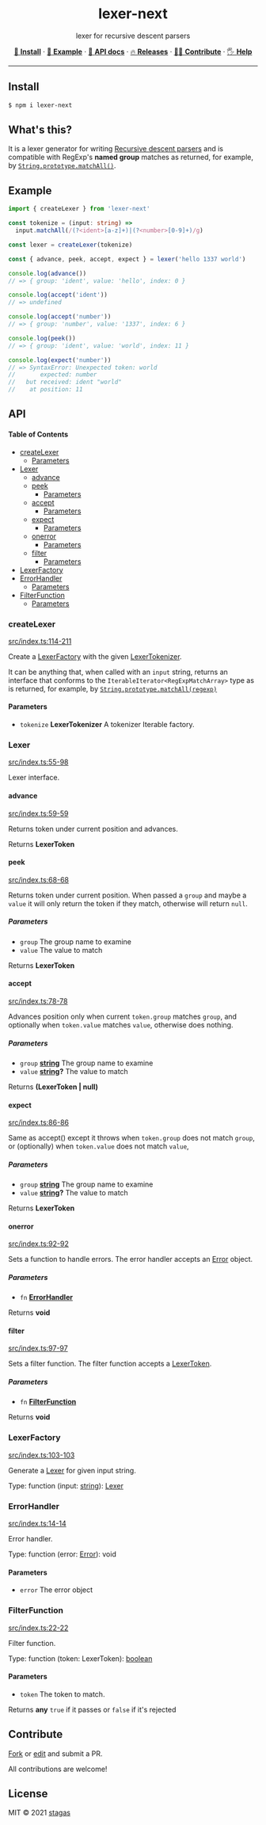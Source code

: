 <h1 align="center">lexer-next</h1>

<p align="center">
lexer for recursive descent parsers
</p>

<p align="center">
   <a href="#install">        🔧 <strong>Install</strong></a>
 · <a href="#example">        🧩 <strong>Example</strong></a>
 · <a href="#api">            📜 <strong>API docs</strong></a>
 · <a href="https://github.com/stagas/lexer-next/releases"> 🔥 <strong>Releases</strong></a>
 · <a href="#contribute">     💪🏼 <strong>Contribute</strong></a>
 · <a href="https://github.com/stagas/lexer-next/issues">   🖐️ <strong>Help</strong></a>
</p>

***

## Install

```sh
$ npm i lexer-next
```

## What's this?

It is a lexer generator for writing [Recursive descent parsers](https://en.wikipedia.org/wiki/Recursive_descent_parser) and is compatible with RegExp's **named group** matches as returned, for example, by [`String.prototype.matchAll()`](https://developer.mozilla.org/en-US/docs/Web/JavaScript/Reference/Global_Objects/String/matchAll).

## Example

```ts
import { createLexer } from 'lexer-next'

const tokenize = (input: string) =>
  input.matchAll(/(?<ident>[a-z]+)|(?<number>[0-9]+)/g)

const lexer = createLexer(tokenize)

const { advance, peek, accept, expect } = lexer('hello 1337 world')

console.log(advance())
// => { group: 'ident', value: 'hello', index: 0 }

console.log(accept('ident'))
// => undefined

console.log(accept('number'))
// => { group: 'number', value: '1337', index: 6 }

console.log(peek())
// => { group: 'ident', value: 'world', index: 11 }

console.log(expect('number'))
// => SyntaxError: Unexpected token: world
//       expected: number
//   but received: ident "world"
//    at position: 11
```

## API

<!-- Generated by documentation.js. Update this documentation by updating the source code. -->

#### Table of Contents

*   [createLexer](#createlexer)
    *   [Parameters](#parameters)
*   [Lexer](#lexer)
    *   [advance](#advance)
    *   [peek](#peek)
        *   [Parameters](#parameters-1)
    *   [accept](#accept)
        *   [Parameters](#parameters-2)
    *   [expect](#expect)
        *   [Parameters](#parameters-3)
    *   [onerror](#onerror)
        *   [Parameters](#parameters-4)
    *   [filter](#filter)
        *   [Parameters](#parameters-5)
*   [LexerFactory](#lexerfactory)
*   [ErrorHandler](#errorhandler)
    *   [Parameters](#parameters-6)
*   [FilterFunction](#filterfunction)
    *   [Parameters](#parameters-7)

### createLexer

[src/index.ts:114-211](https://github.com/stagas/lexer-next/blob/b27d28a9a520fab5d935455885dc2e1cbd153a6d/src/index.ts#L114-L211 "Source code on GitHub")

Create a [LexerFactory](#lexerfactory) with the given [LexerTokenizer](LexerTokenizer).

It can be anything that, when called with an `input` string, returns an interface that conforms to
the `IterableIterator<RegExpMatchArray>` type as is returned, for example,
by [`String.prototype.matchAll(regexp)`](https://developer.mozilla.org/en-US/docs/Web/JavaScript/Reference/Global_Objects/String/matchAll)

#### Parameters

*   `tokenize` **LexerTokenizer** A tokenizer Iterable factory.

### Lexer

[src/index.ts:55-98](https://github.com/stagas/lexer-next/blob/b27d28a9a520fab5d935455885dc2e1cbd153a6d/src/index.ts#L55-L98 "Source code on GitHub")

Lexer interface.

#### advance

[src/index.ts:59-59](https://github.com/stagas/lexer-next/blob/b27d28a9a520fab5d935455885dc2e1cbd153a6d/src/index.ts#L59-L59 "Source code on GitHub")

Returns token under current position and advances.

Returns **LexerToken**&#x20;

#### peek

[src/index.ts:68-68](https://github.com/stagas/lexer-next/blob/b27d28a9a520fab5d935455885dc2e1cbd153a6d/src/index.ts#L68-L68 "Source code on GitHub")

Returns token under current position.
When passed a `group` and maybe a `value` it will only return
the token if they match, otherwise will return `null`.

##### Parameters

*   `group`  The group name to examine
*   `value`  The value to match

Returns **LexerToken**&#x20;

#### accept

[src/index.ts:78-78](https://github.com/stagas/lexer-next/blob/b27d28a9a520fab5d935455885dc2e1cbd153a6d/src/index.ts#L78-L78 "Source code on GitHub")

Advances position only when current `token.group` matches `group`,
and optionally when `token.value` matches `value`,
otherwise does nothing.

##### Parameters

*   `group` **[string](https://developer.mozilla.org/docs/Web/JavaScript/Reference/Global_Objects/String)** The group name to examine
*   `value` **[string](https://developer.mozilla.org/docs/Web/JavaScript/Reference/Global_Objects/String)?** The value to match

Returns **(LexerToken | null)**&#x20;

#### expect

[src/index.ts:86-86](https://github.com/stagas/lexer-next/blob/b27d28a9a520fab5d935455885dc2e1cbd153a6d/src/index.ts#L86-L86 "Source code on GitHub")

Same as accept() except it throws when `token.group` does not match `group`,
or (optionally) when `token.value` does not match `value`,

##### Parameters

*   `group` **[string](https://developer.mozilla.org/docs/Web/JavaScript/Reference/Global_Objects/String)** The group name to examine
*   `value` **[string](https://developer.mozilla.org/docs/Web/JavaScript/Reference/Global_Objects/String)?** The value to match

Returns **LexerToken**&#x20;

#### onerror

[src/index.ts:92-92](https://github.com/stagas/lexer-next/blob/b27d28a9a520fab5d935455885dc2e1cbd153a6d/src/index.ts#L92-L92 "Source code on GitHub")

Sets a function to handle errors. The error handler accepts
an [Error](https://developer.mozilla.org/docs/Web/JavaScript/Reference/Global_Objects/Error) object.

##### Parameters

*   `fn` **[ErrorHandler](#errorhandler)**&#x20;

Returns **void**&#x20;

#### filter

[src/index.ts:97-97](https://github.com/stagas/lexer-next/blob/b27d28a9a520fab5d935455885dc2e1cbd153a6d/src/index.ts#L97-L97 "Source code on GitHub")

Sets a filter function. The filter function accepts a [LexerToken](LexerToken).

##### Parameters

*   `fn` **[FilterFunction](#filterfunction)**&#x20;

Returns **void**&#x20;

### LexerFactory

[src/index.ts:103-103](https://github.com/stagas/lexer-next/blob/b27d28a9a520fab5d935455885dc2e1cbd153a6d/src/index.ts#L100-L102 "Source code on GitHub")

Generate a [Lexer](#lexer) for given input string.

Type: function (input: [string](https://developer.mozilla.org/docs/Web/JavaScript/Reference/Global_Objects/String)): [Lexer](#lexer)

### ErrorHandler

[src/index.ts:14-14](https://github.com/stagas/lexer-next/blob/b27d28a9a520fab5d935455885dc2e1cbd153a6d/src/index.ts#L9-L13 "Source code on GitHub")

Error handler.

Type: function (error: [Error](https://developer.mozilla.org/docs/Web/JavaScript/Reference/Global_Objects/Error)): void

#### Parameters

*   `error`  The error object

### FilterFunction

[src/index.ts:22-22](https://github.com/stagas/lexer-next/blob/b27d28a9a520fab5d935455885dc2e1cbd153a6d/src/index.ts#L16-L21 "Source code on GitHub")

Filter function.

Type: function (token: LexerToken): [boolean](https://developer.mozilla.org/docs/Web/JavaScript/Reference/Global_Objects/Boolean)

#### Parameters

*   `token`  The token to match.

Returns **any** `true` if it passes or `false` if it's rejected

## Contribute

[Fork](https://github.com/stagas/lexer-next/fork) or
[edit](https://github.dev/stagas/lexer-next) and submit a PR.

All contributions are welcome!

## License

MIT © 2021
[stagas](https://github.com/stagas)
